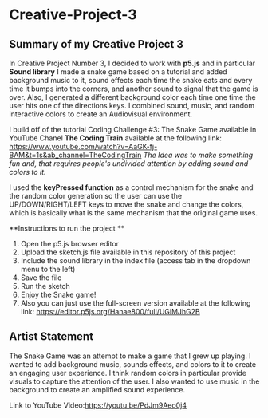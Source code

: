 # Creative-Project-3

## Summary of my Creative Project 3

In Creative Project Number 3, I decided to work with **p5.js** and in particular **Sound library** I made a snake game based on a tutorial and added background music to it, sound effects each time the snake eats and every time it bumps into the corners, and another sound to signal that the game is over. Also, I generated a different background color each time one time the user hits one of the directions keys. I combined sound, music, and random interactive colors to create an Audiovisual environment. 

I build off of the tutorial Coding Challenge #3: The Snake Game available in YouTube Chanel **The Coding Train**  available at the following link: https://www.youtube.com/watch?v=AaGK-fj-BAM&t=1s&ab_channel=TheCodingTrain
_The Idea was to make something fun and, that requires people's undivided attention by adding sound and colors to it._ 

I used the **keyPressed function** as a control mechanism for the snake and the random color generation so the user can use the UP/DOWN/RIGHT/LEFT keys to move the snake and change the colors, which is basically what is the same mechanism that the original game uses.

**Instructions to run the project ** 

1. Open the p5.js browser editor
2. Upload the sketch.js file available in this repository of this project
3. Include the sound library in the index file (access tab in the dropdown menu to the left) 
4. Save the file
5. Run the sketch
6. Enjoy the Snake game!
7. Also you can just use the full-screen version available at the following link: https://editor.p5js.org/Hanae800/full/UGiMJhG2B

## Artist Statement

The Snake Game was an attempt to make a game that I grew up playing. I wanted to add background music, sounds effects, and colors to it to create an engaging user experience. I think random colors in particular provide visuals to capture the attention of the user. I also wanted to use music in the background to create an amplified sound experience. 

Link to YouTube Video:https://youtu.be/PdJm9Aeo0j4
